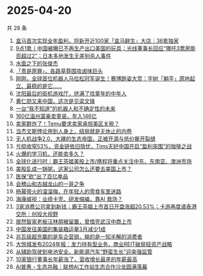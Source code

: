 # 2025-04-20

共 28 条

<!-- BEGIN 36KR -->
<!-- 最后更新时间 2025-04-20 04:24:30 +0800 -->
1. [盒马首次实现全年盈利，将新开近100家「盒马鲜生」大店｜36氪独家](https://36kr.com/p/3255469402779392)
1. [9点1氪丨中国被曝已不再生产出口美国的玩具；光线董事长回应“哪吒3票房能否超过2”；日本多地发生无差别杀人事件](https://36kr.com/p/3255777569911301)
1. [水面之下的张俊杰](https://36kr.com/p/3256381001445632)
1. [「贵是原罪」，各路草莽围攻卤味巨头](https://36kr.com/p/3255659571782913)
1. [刚刚，全球首位机器人马拉松冠军诞生！赛博跑姿大赏：宇树「躺平」原地起立、最稳的是它……](https://36kr.com/p/3256591010050313)
1. [沈阳最后的街机游戏厅，挤满了找童年的中年人](https://36kr.com/p/3256365791080713)
1. [黄仁勋又来中国，这次是见梁文锋](https://36kr.com/p/3255625967022600)
1. [一台“我不知道”的机器人和不确定性的未来](https://36kr.com/p/3253976765820677)
1. [160亿温州富豪卖童装，年入146亿](https://36kr.com/p/3243654733882889)
1. [卖家群炸了！Temu要求卖家承担美区关税？](https://36kr.com/p/3255603773859072)
1. [当杰文斯悖论用到人身上，结局就是无休止的内卷](https://36kr.com/p/3228733289528706)
1. [无人机战争2.0，大疆的生态帝国，正被开源与低价撕开裂缝](https://36kr.com/p/3255605304111369)
1. [亏损收窄53%，资金链依旧隐忧，Tims天好中国开启“盈利突围”的咖啡之战](https://36kr.com/p/3255577419133445)
1. [火爆的学习机，还能卖多久？](https://36kr.com/p/3256364114375174)
1. [全球化进行时｜霸王茶姬美股上市/携程将重点关注中东、东南亚、澳洲市场](https://36kr.com/p/3255493108543490)
1. [美股乱成一锅粥，这家公司怎么还要去美国上市？](https://36kr.com/p/3255701301080328)
1. [医保“砍”出了百亿单品](https://36kr.com/p/3255596600095235)
1. [会稽山和古越龙山的一哥之争](https://36kr.com/p/3256333881323784)
1. [杨幂带火的溜溜梅，在年轻人的零食车里迷路](https://36kr.com/p/3256506912895235)
1. [海康威视：业绩卡壳、研发缩编，靠AI 救场？](https://36kr.com/p/3256414415646984)
1. [3家消费公司拿到新钱；霸王茶姬上市首日开盘涨超20.53%；卡游再度递表港交所｜创投大视野](https://36kr.com/p/3255533972730113)
1. [居然智家老板汪林朋被留置，曾借壳武汉中商上市](https://36kr.com/p/3255779114693120)
1. [中国发往美国的集装箱运量3月减少1成](https://36kr.com/p/3256354434167044)
1. [兆瓦级超充赢的是车企营销，输的是一知半解的消费者](https://36kr.com/p/3255497522374144)
1. [大悦城发布2024年报：发力持有型业务，商业REIT破局轻资产战略](https://36kr.com/p/3256359212986881)
1. [从辅助驾驶到电池安全，新能源汽车“野蛮生长”迎来强监管](https://36kr.com/p/3255635123528965)
1. [10家银行董事长年薪涨了，营收增长最差的年薪最高](https://36kr.com/p/3257086232785409)
1. [AI普惠・生态共融｜联想AI工作站生态合作沙龙圆满落幕](https://36kr.com/p/3257108377547016)
<!-- END 36KR -->